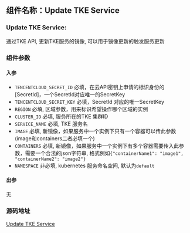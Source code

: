 ## 组件名称：Update TKE Service

### Update TKE Service:

通过TKE API, 更新TKE服务的镜像, 可以用于镜像更新的触发服务更新

### 组件参数
#### 入参

- `TENCENTCLOUD_SECRET_ID` 必填，在云API密钥上申请的标识身份的[SecretId]，一个SecretId对应唯一的SecretKey
- `TENCENTCLOUD_SECRET_KEY` 必填，SecretId 对应的唯一SecretKey
- `REGION` 必填, 区域参数，用来标识希望操作哪个区域的实例
- `CLUSTER_ID` 必填, 服务所在的TKE 集群ID
- `SERVICE_NAME` 必填, TKE 服务名
- `IMAGE` 必填, 新镜像，如果服务中一个实例下只有一个容器可以传此参数(image和containers二者必填一个)
- `CONTAINERS` 必填, 新镜像，如果服务中一个实例下有多个容器需要传入此参数，需要一个合法的json字符串, 格式例如`{"containerName1": "image1", "containerName2": "image2"}`
- `NAMESPACE` 非必填, kubernetes 服务命名空间, 默认为`default`

#### 出参
无

### 源码地址

[Update TKE Service](https://github.com/tencentyun/workflow-components/tree/master/container/update_tke_service)
